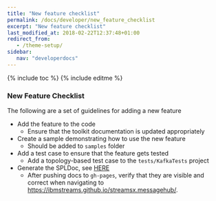 ```yaml
---
title: "New feature checklist"
permalink: /docs/developer/new_feature_checklist
excerpt: "New feature checklist"
last_modified_at: 2018-02-22T12:37:48+01:00
redirect_from:
   - /theme-setup/
sidebar:
   nav: "developerdocs"
---
```

{% include toc %}
{% include editme %}

### New Feature Checklist 

The following are a set of guidelines for adding a new feature

* Add the feature to the code
  * Ensure that the toolkit documentation is updated appropriately
* Create a sample demonstrating how to use the new feature
  * Should be added to `samples` folder
* Add a test case to ensure that the feature gets tested 
  * Add a topology-based test case to the `tests/KafkaTests` project
* Generate the SPLDoc, see [HERE](/streamsx.messagehub/docs/developer/spldoc_process)
  * After pushing docs to `gh-pages`, verify that they are visible and correct when navigating to
  <https://ibmstreams.github.io/streamsx.messagehub/>.